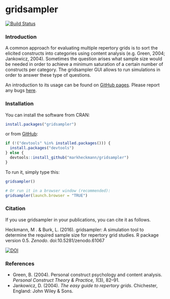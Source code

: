 # gridsampler

[![Build Status](https://travis-ci.org/markheckmann/gridsampler.svg?branch=master)](https://travis-ci.org/markheckmann/gridsampler)

### Introduction

A common approach for evaluating multiple repertory grids is to sort the elicited constructs into categories using content analysis (e.g. Green, 2004; Jankowicz, 2004). Sometimes the question arises what sample size would be needed in order to achieve a minimum saturation of a certain number of constructs per category. The gridsampler GUI allows to run simulations in order to answer these type of questions.

An introduction to its usage can be found on [GitHub pages](http://markheckmann.github.io/gridsampler/). Please report any bugs [here](https://github.com/markheckmann/gridsampler/issues).

### Installation 

You can install the software from CRAN:

```r
install.packages("gridsampler")
```

or from [GitHub](https://github.com/markheckmann/gridsampler):

```r
if (!("devtools" %in% installed.packages())) {
  install.packages("devtools")
} else {
  devtools::install_github("markheckmann/gridsampler")
}
```

To run it, simply type this:

```r
gridsampler()

# Or run it in a browser window (recommended):
gridsampler(launch.browser = "TRUE")
```

### Citation

If you use gridsampler in your publications, you can cite it as follows. 
 
Heckmann, M . & Burk, L. (2016). gridsampler: A simulation tool to determine the required sample size for repertory grid studies. R package version 0.5. *Zenodo*. doi:10.5281/zenodo.61067

[![DOI](https://zenodo.org/badge/doi/10.5281/zenodo.61067.svg)](http://dx.doi.org/10.5281/zenodo.61067)


### References

+ Green, B. (2004). Personal construct psychology and content analysis. *Personal Construct Theory & Practice, 1*(3), 82–91.
+ Jankowicz, D. (2004). *The easy guide to repertory grids*. Chichester, England: John Wiley & Sons.
